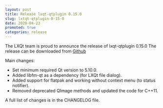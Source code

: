```yaml
---
layout: post
title: Release lxqt-qtplugin 0.15.0
slug: lxtqt-qtplugin-0-15-0
date: 2020-04-23
promoted: true
categories: release
---
```

The LXQt team is proud to announce the release of lxqt-qtplugin 0.15.0
The release can be downloaded from [Github](https://github.com/lxqt/lxqt-qtplugin/releases)

Main changes:

 * Set minimum required Qt version to 5.10.0.
 * Added libfm-qt as a dependency (for LXQt file dialog).
 * Added support for flatpak and working without context menu (to status notifier).
 * Removed deprecated QImage methods and updated the code for C++11.

A full list of changes is in the CHANGELOG file.
